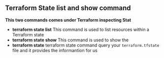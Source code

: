 ## Terraform State list and show command
**This two commands comes under Terraform inspecting Stat**
- **terraform state list** This command is used to list resources within a Terraform state
- **terraform state show**  This command is used to show the 
- **terraform state** terraform state command query your `terraform.tfstate` file and it provides the informantion for us 